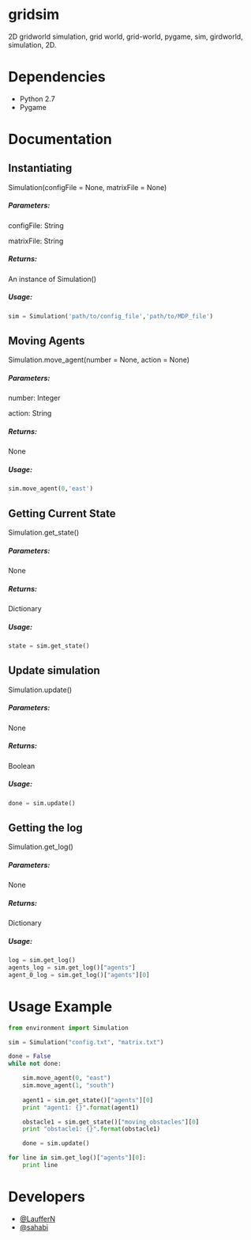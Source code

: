 # gridsim

2D gridworld simulation, grid world, grid-world, pygame, sim, girdworld, simulation, 2D.

# Dependencies

* Python 2.7
* Pygame

# Documentation

## Instantiating

Simulation(configFile = None, matrixFile = None)

##### Parameters:

configFile: String

matrixFile: String

##### Returns:

An instance of Simulation()

##### Usage:
```python
sim = Simulation('path/to/config_file','path/to/MDP_file')
```
## Moving Agents

Simulation.move_agent(number = None, action = None)

##### Parameters:

number: Integer

action: String

##### Returns:

None

##### Usage:
```python
sim.move_agent(0,'east')
```
## Getting Current State

Simulation.get_state()

##### Parameters:

None

##### Returns:

Dictionary

##### Usage:
```python
state = sim.get_state()
```
## Update simulation

Simulation.update()

##### Parameters:

None

##### Returns:

Boolean

##### Usage:
```python
done = sim.update()
```
## Getting the log

Simulation.get_log()

##### Parameters:

None

##### Returns:

Dictionary

##### Usage:

```python
log = sim.get_log()
agents_log = sim.get_log()["agents"]
agent_0_log = sim.get_log()["agents"][0]
```

# Usage Example

```python
from environment import Simulation

sim = Simulation("config.txt", "matrix.txt")

done = False
while not done:

    sim.move_agent(0, "east")
    sim.move_agent(1, "south")
    
    agent1 = sim.get_state()["agents"][0]
    print "agent1: {}".format(agent1)

    obstacle1 = sim.get_state()["moving_obstacles"][0]
    print "obstacle1: {}".format(obstacle1)

    done = sim.update()

for line in sim.get_log()["agents"][0]:
    print line
```

# Developers

* [@LaufferN](https://github.com/LaufferN)
* [@sahabi](https://github.com/sahabi)